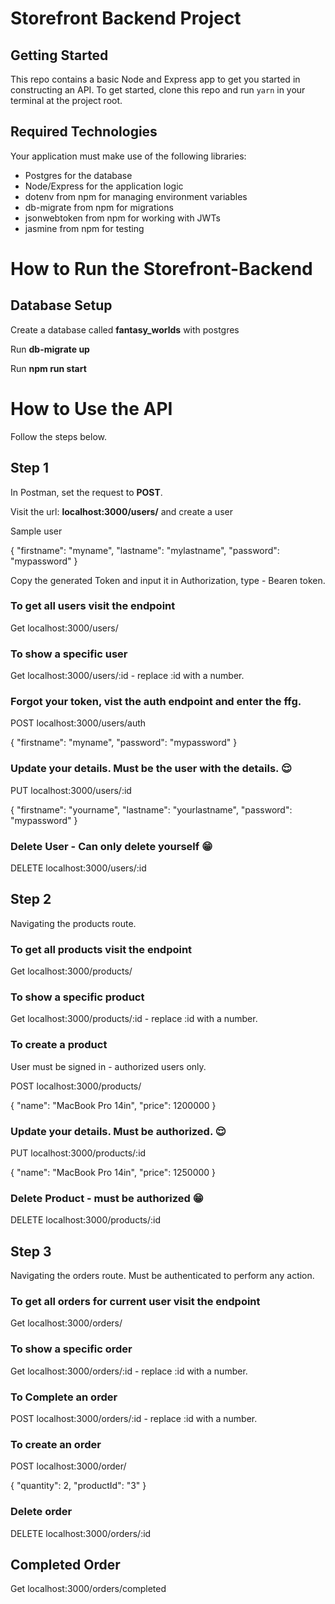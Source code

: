 # Storefront Backend Project

## Getting Started

This repo contains a basic Node and Express app to get you started in constructing an API. To get started, clone this repo and run `yarn` in your terminal at the project root.

## Required Technologies
Your application must make use of the following libraries:
- Postgres for the database
- Node/Express for the application logic
- dotenv from npm for managing environment variables
- db-migrate from npm for migrations
- jsonwebtoken from npm for working with JWTs
- jasmine from npm for testing

# How to Run the Storefront-Backend

## Database Setup
Create a database called **fantasy_worlds** with postgres

Run **db-migrate up**

Run **npm run start**


# How to Use the API
Follow the steps below.
## Step 1
In Postman, set the request to **POST**.

Visit the url: **localhost:3000/users/** and create a user

Sample user

{
    "firstname": "myname",
    "lastname": "mylastname",
    "password": "mypassword"
}

Copy the generated Token and input it in Authorization, type - Bearen token.

### To get all users visit the endpoint
Get localhost:3000/users/

### To show a specific user
Get localhost:3000/users/:id - replace :id with a number.


### Forgot your token, vist the auth endpoint and enter the ffg.
POST localhost:3000/users/auth

{
    "firstname": "myname",
    "password": "mypassword"
}

### Update your details. Must be the user with the details. 😌
PUT localhost:3000/users/:id

{
    "firstname": "yourname",
    "lastname": "yourlastname",
    "password": "mypassword"
}

### Delete User - Can only delete yourself 😁
DELETE localhost:3000/users/:id

## Step 2
Navigating the products route.

### To get all products visit the endpoint
Get localhost:3000/products/

### To show a specific product
Get localhost:3000/products/:id - replace :id with a number.


### To create a product
User must be signed in - authorized users only.

POST localhost:3000/products/

{
    "name": "MacBook Pro 14in",
    "price": 1200000
}

### Update your details. Must be authorized. 😌
PUT localhost:3000/products/:id

{
    "name": "MacBook Pro 14in",
    "price": 1250000
}

### Delete Product - must be authorized 😁
DELETE localhost:3000/products/:id


## Step 3
Navigating the orders route. Must be authenticated to perform any action.

### To get all orders for current user visit the endpoint
Get localhost:3000/orders/

### To show a specific order
Get localhost:3000/orders/:id - replace :id with a number.

### To Complete an order
POST localhost:3000/orders/:id - replace :id with a number.

### To create an order
POST localhost:3000/order/

{
    "quantity": 2,
    "productId": "3"
}

### Delete order
DELETE localhost:3000/orders/:id

## Completed Order
Get localhost:3000/orders/completed